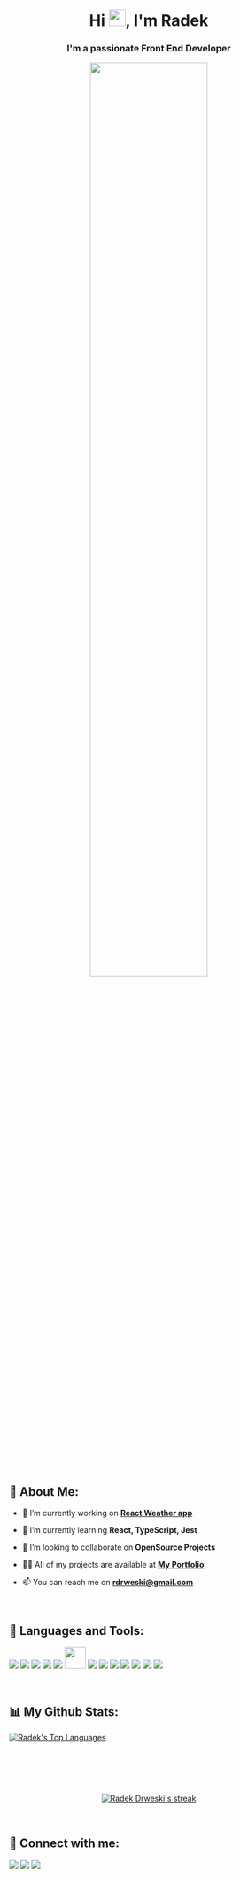 <h1 align="center">Hi <img src="https://raw.githubusercontent.com/MartinHeinz/MartinHeinz/master/wave.gif" width="30px">, I'm Radek</h1>
<h3 align="center">I'm a passionate Front End Developer</h3>
<p align="center">
    <a href="#"><img width="65%" height="auto" src="https://i.imgur.com/iXuL1HG.png" height="175px"/></a>
</p>

## 👨 About Me:

- 🔭 I’m currently working on **[React Weather app](https://radek-drw.github.io/weather-app/)**

- 🌱 I’m currently learning **React, TypeScript, Jest**

- 👯 I’m looking to collaborate on **OpenSource Projects**

- 👨‍💻 All of my projects are available at **[My Portfolio](https://github.com/radek-drw?tab=repositories)**

- 📫 You can reach me on **rdrweski@gmail.com**


<br/>

<!-- TOP LANGUAGES -->
## 🚀 Languages and Tools:

<p align="left"> 
    <a href="https://w3.org/html/"> <img src="https://img.icons8.com/color/48/000000/html-5.png"/></a> 
    <a href="https://w3schools.com/css/"> <img src="https://img.icons8.com/color/48/000000/css3.png"/></a>
    <a href="https://developer.mozilla.org/en-US/docs/Web/JavaScript"> <img src="https://img.icons8.com/color/48/000000/javascript.png"/></a> 
    <a href="https://reactjs.org/"> <img src="https://img.icons8.com/color/48/000000/react-native.png"/></a>
    <a href="https://www.typescriptlang.org/"> <img src="https://img.icons8.com/color/48/000000/typescript.png"/></a>
    <a href="https://jestjs.io/"> <img src="https://seeklogo.com/images/J/jest-logo-F9901EBBF7-seeklogo.com.png" width="38" height="38"/></a>
    <a href="https://nodejs.org"> <img src="https://img.icons8.com/color/48/000000/nodejs.png"/></a>
    <a href="https://www.php.net/"> <img src="https://img.icons8.com/officel/48/000000/php-logo.png"/></a>
    <a href="https://getbootstrap.com"> <img src="https://img.icons8.com/color/48/000000/bootstrap.png"/></a> 
    <a href="https://git-scm.com/"> <img src="https://img.icons8.com/color/48/000000/git.png"/></a> 
    <a href="https://sass-lang.com/"> <img src="https://img.icons8.com/color/48/000000/sass.png"/></a> 
    <a href="https://webpack.js.org/"> <img src="https://img.icons8.com/color/48/000000/webpack.png"/></a>
    <a href="https://code.visualstudio.com/"> <img src="https://img.icons8.com/color/48/000000/visual-studio-code-2019.png"/></a>
</p>

<br/>

<!-- STATS -->
## 📊 My Github Stats:

<a href="https://github.com/radek-drw/github-readme-stats"><img alt="Radek's Top Languages" src="https://github-readme-stats.vercel.app/api/top-langs/?username=radek-drw&langs_count=8&count_private=true&layout=compact&theme=vue-dark&hide_border=true" />
</a>

<br/>

<!-- ACTIVITY GRAPH -->
<a href="https://github-readme-activity-graph.vercel.app/graph?username=radek-drw&theme=material-palenight&hide_border=true" /></a>

<br/>
<br/>

<!-- STREAK STATS -->
<p align="center">
    <a href="https://github.com/radek-drw/github-readme-streak-stats">
    <img alt="Radek Drweski's streak" src="http://github-readme-streak-stats.herokuapp.com?user=radek-drw&theme=synthwave&hide_border=true"/>
    </a>
</p>

<br/>

## 🔗 Connect with me:

<p align="left">
    <a href="https://www.linkedin.com/in/radek-drw%C4%99ski-463509203/"><img src="https://img.icons8.com/fluent/48/000000/linkedin.png"/></a>
    <a href="https://twitter.com/radek0112"><img src="https://img.icons8.com/fluent/48/000000/twitter.png"/></a>
    <a href="https://www.instagram.com/radek.drw/"><img src="https://img.icons8.com/fluent/48/000000/instagram-new.png"/></a>
</p>
